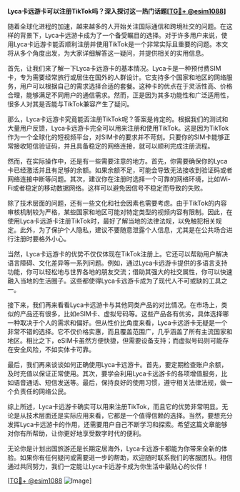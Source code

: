 **Lyca卡远游卡可以注册TikTok吗？深入探讨这一热门话题[[TG💪+ @esim1088](https://t.me/s/esim1088)]**

随着全球化进程的加速，越来越多的人开始关注国际通信和跨境社交的问题。在这样的背景下，Lyca卡远游卡成为了一个备受瞩目的选择。对于许多用户来说，使用Lyca卡远游卡能否顺利注册并使用TikTok是一个非常实际且重要的问题。本文将从多个角度出发，为大家详细解答这一疑问，并提供相关的实用信息。

首先，让我们来了解一下Lyca卡远游卡的基本情况。Lyca卡是一种预付费SIM卡，专为需要经常旅行或居住在国外的人群设计。它支持多个国家和地区的网络服务，用户可以根据自己的需求选择合适的套餐。这种卡的优点在于灵活性高、价格合理，能够满足不同用户的通信需求。然而，正是因为其多功能性和广泛适用性，很多人对其是否能与TikTok兼容产生了疑问。

那么，Lyca卡远游卡究竟能否注册TikTok呢？答案是肯定的。根据我们的测试和大量用户反馈，Lyca卡远游卡完全可以用来注册和使用TikTok。这是因为TikTok作为一个全球化的短视频平台，对SIM卡的要求并不苛刻。只要你的SIM卡能够正常接收短信验证码，并且具备稳定的网络连接，就可以顺利完成注册流程。

然而，在实际操作中，还是有一些需要注意的地方。首先，你需要确保你的Lyca卡已经激活并且有足够的余额。如果余额不足，可能会导致无法接收到验证码或者网络连接中断等问题。其次，建议你在注册时选择一个可靠的网络环境，比如Wi-Fi或者稳定的移动数据网络。这样可以避免因信号不稳定而导致的失败。

除了技术层面的问题，还有一些文化和社会因素也需要考虑。由于TikTok的内容审核机制较为严格，某些国家和地区可能对特定类型的视频内容有限制。因此，在使用Lyca卡远游卡注册TikTok时，最好了解当地的法律法规，以免触犯相关规定。此外，为了保护个人隐私，建议不要随意泄露个人信息，尤其是在公共场合进行注册时要格外小心。

当然，Lyca卡远游卡的优势不仅仅体现在TikTok注册上。它还可以帮助用户解决语言障碍、文化差异等一系列问题。例如，通过Lyca卡远游卡提供的多语言支持功能，你可以轻松地与世界各地的朋友交流；借助其强大的社交属性，你可以快速融入当地的生活圈子。这些都使得Lyca卡远游卡成为了现代人不可或缺的工具之一。

接下来，我们再来看看Lyca卡远游卡与其他同类产品的对比情况。在市场上，类似的产品还有很多，比如eSIM卡、虚拟号码等。这些产品各有优劣，具体选择哪一种取决于个人的需求和偏好。但从性价比角度来看，Lyca卡远游卡无疑是一个非常不错的选择。它不仅价格实惠，而且覆盖范围广，几乎涵盖了所有主流国家和地区。相比之下，eSIM卡虽然方便快捷，但需要设备支持；而虚拟号码则可能存在安全风险，不如实体卡可靠。

最后，我们再来谈谈如何正确使用Lyca卡远游卡。首先，要定期检查账户余额，及时充值以保证正常使用。其次，要学会利用Lyca卡远游卡的各项增值服务，比如语音通话、短信发送等。最后，保持良好的使用习惯，遵守相关法律法规，做一个负责任的网络公民。

综上所述，Lyca卡远游卡确实可以用来注册TikTok，而且它的优势非常明显。无论是从技术层面还是实际应用来看，它都是一个值得信赖的选择。当然，要想充分发挥Lyca卡远游卡的作用，还需要用户自己不断学习和探索。希望这篇文章能够对你有所帮助，让你更好地享受数字时代的便利。

无论你是计划出国旅游还是长期定居海外，Lyca卡远游卡都能为你带来全新的体验。如果你有任何疑问或需要进一步的帮助，欢迎随时联系我们的客服团队。相信通过共同努力，我们一定能让Lyca卡远游卡成为你生活中最贴心的伙伴！

[[TG💪+ @esim1088](https://t.me/s/esim1088) ![Image](https://i.postimg.cc/4NQfJmqS/Snipaste-2025-05-13-00-14-12.png)]